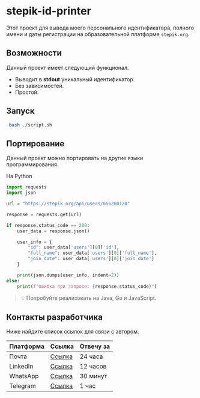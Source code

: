 # stepik-id-printer

Этот проект для вывода моего персонального идентификатора, полного имени и даты регистрации на образовательной платформе `stepik.org`.

## Возможности

Данный проект имеет следующий функционал.
- Выводит в **stdout** уникальный идентификатор.
- Без зависимостей.
- Простой.

## Запуск

```bash
 bash ./script.sh
 ```

## Портирование

Данный проект можно портировать на другие языки программирования.

На Python

```python
import requests
import json

url = "https://stepik.org/api/users/656260120"

response = requests.get(url)

if response.status_code == 200:
    user_data = response.json()

    user_info = {
        "id": user_data['users'][0]['id'],
        "full_name": user_data['users'][0]['full_name'],
        "join_date": user_data['users'][0]['join_date']
    }

    print(json.dumps(user_info, indent=2))
else:
    print(f"Ошибка при запросе: {response.status_code}")
```

> 💡 Попробуйте реализовать на Java, Go и JavaScript.

## Контакты разработчика

Ниже найдите список ссылок для связи с автором.

| **Платформа** | Ссылка                               | Отвечу за     |
|---------------|--------------------------------------|---------------|
| Почта         | [Ссылка](mailto:el.reeeey@gmail.com) |  24 часа      |
| LinkedIn      | [Ссылка](https://ru.linkedin.com/)   |  12 часов     |
| WhatsApp      | [Ссылка](https://web.whatsapp.com/)  |  30 минут     |
| Telegram      | [Ссылка](https://t.me/Isacool)       |  1 час        |
